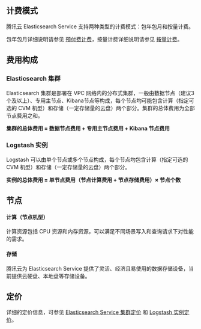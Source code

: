 ## 计费模式
腾讯云 Elasticsearch Service 支持两种类型的计费模式：包年包月和按量计费。

包年包月详细说明请参见 [预付费计费](https://cloud.tencent.com/document/product/555/9618)，按量计费详细说明请参见 [按量计费](https://cloud.tencent.com/document/product/555/9617)。

## 费用构成
### Elasticsearch 集群
Elasticsearch 集群是部署在 VPC 网络内的分布式集群，一般由数据节点（建议3个及以上）、专用主节点、Kibana节点等构成，每个节点均可能包含计算（指定可选的 CVM 机型）和存储（一定存储量的云盘）两个部分。集群的总体费用为全部节点费用之和。

**集群的总体费用 = 数据节点费用 + 专用主节点费用 + Kibana 节点费用**

### Logstash 实例
Logstash 可以由单个节点或多个节点构成，每个节点均包含计算（指定可选的 CVM 机型）和存储（一定存储量的云盘）两个部分。

**实例的总体费用 = 单节点费用（节点计算费用 + 节点存储费用）× 节点个数**

## 节点
#### 计算（节点机型）
计算资源包括 CPU 资源和内存资源，可以满足不同场景写入和查询请求下对性能的需求。

#### 存储
腾讯云为 Elasticsearch Service 提供了灵活、经济且易使用的数据存储设备，当前提供云硬盘、本地盘等存储设备。

## 定价
详细的定价信息，可参见 [Elasticsearch Service 集群定价](https://cloud.tencent.com/document/product/845/18376) 和 [Logstash 实例定价](https://cloud.tencent.com/document/product/845/55170)。
